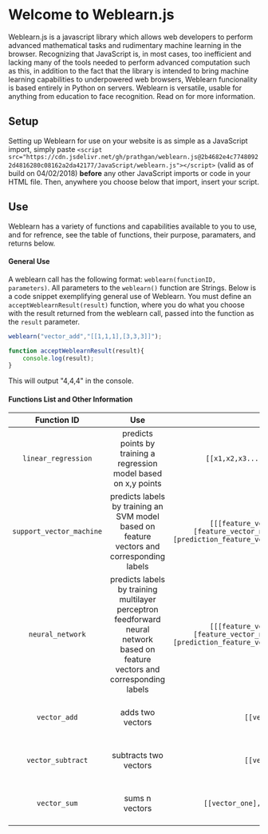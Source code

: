 # Welcome to Weblearn.js
Weblearn.js is a javascript library which allows web developers to perform advanced mathematical
tasks and rudimentary machine learning in the browser. Recognizing that JavaScript is, in most cases,
too inefficient and lacking many of the tools needed to perform advanced computation such as this, in addition
to the fact that the library is intended to bring machine learning capabilities to underpowered
web browsers, Weblearn funcionality is based entirely in Python on servers. Weblearn is versatile, usable for
anything from education to face recognition. Read on for more information.

## Setup
Setting up Weblearn for use on your website is as simple as a JavaScript import, simply paste `<script src="https://cdn.jsdelivr.net/gh/prathgan/weblearn.js@2b4682e4c77480922d4816280c08162a2da42177/JavaScript/weblearn.js"></script>` (valid as of build on 04/02/2018) <b>before</b> any other JavaScript imports or code in your HTML file. Then, anywhere you choose
below that import, insert your script.

## Use
Weblearn has a variety of functions and capabilities available to you to use, and for refrence, see the table of functions, their purpose,
paramaters, and returns below.
#### General Use
A weblearn call has the following format: `weblearn(functionID, parameters)`. All parameters to the `weblearn()` function
are Strings. Below is a code snippet exemplifying general use of Weblearn. You must define an `acceptWeblearnResult(result)` function, where you do what you choose with the result returned from the weblearn call, passed into the function as the `result` parameter.
```js
weblearn("vector_add","[[1,1,1],[3,3,3]]");

function acceptWeblearnResult(result){
    console.log(result);
}
```
This will output "4,4,4" in the console.
#### Functions List and Other Information

|    Function ID    |          Use          |                     Parameters                    |                                        Return                                        |
|:-----------------:|:---------------------:|:-------------------------------------------------:|:------------------------------------------------------------------------------------:|
| `linear_regression`      | predicts points by training a regression model based on x,y points        | `[[x1,x2,x3...],[y1,y2,y3...],prediction_value]` | A single rounded int corresponding to the predicted value of the input point `prediction_value` |
| `support_vector_machine`      | predicts labels by training an SVM model based on feature vectors and corresponding labels         | `[[[feature_vector_1], [feature_vector_2],..,[feature_vector_n]],[[label_1,label_2,...,label_n]],[prediction_feature_vector_1,...,prediction_feature_vector_z]]` | a list containing the labels corresponding to all features put in as a `prediction_feature_vector` |
| `neural_network`      | predicts labels by training multilayer perceptron feedforward neural network based on feature vectors and corresponding labels         | `[[[feature_vector_1], [feature_vector_2],..,[feature_vector_n]],[[label_1,label_2,...,label_n]],[prediction_feature_vector_1,...,prediction_feature_vector_z]]` | a list containing the labels corresponding to all features put in as a `prediction_feature_vector` |
| `vector_add`      | adds two vectors      | `[[vector_one],[vector_two]]`                     | a vector of length same as`vector_one` and `vector_two`, with the added values       |
| `vector_subtract` | subtracts two vectors | `[[vector_one],[vector_two]]`                     | a vector of length same as`vector_one` and `vector_two`, with the subtracted values  |
| `vector_sum`      | sums n vectors        | `[[vector_one],[vector_two],[vector_three], etc]` | a vector of length same as all the vectors in the parameters, with the summed values |
